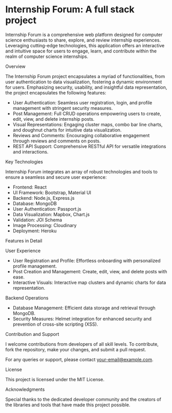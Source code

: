# Internship Forum: A full stack project
Internship Forum is a comprehensive web platform designed for computer science enthusiasts to share, explore, and review internship experiences. Leveraging cutting-edge technologies, this application offers an interactive and intuitive space for users to engage, learn, and contribute within the realm of computer science internships.

Overview

The Internship Forum project encapsulates a myriad of functionalities, from user authentication to data visualization, fostering a dynamic environment for users. Emphasizing security, usability, and insightful data representation, the project encapsulates the following features:

- User Authentication: Seamless user registration, login, and profile management with stringent security measures.
- Post Management: Full CRUD operations empowering users to create, edit, view, and delete internship posts.
- Visual Representations: Engaging cluster maps, combo bar line charts, and doughnut charts for intuitive data visualization.
- Reviews and Comments: Encouraging collaborative engagement through reviews and comments on posts.
- REST API Support: Comprehensive RESTful API for versatile integrations and interactions.

Key Technologies

Internship Forum integrates an array of robust technologies and tools to ensure a seamless and secure user experience:

- Frontend: React
- UI Framework: Bootstrap, Material UI
- Backend: Node.js, Express.js
- Database: MongoDB
- User Authentication: Passport.js
- Data Visualization: Mapbox, Chart.js
- Validation: JOI Schema
- Image Processing: Cloudinary
- Deployment: Heroku

Features in Detail

User Experience
- User Registration and Profile: Effortless onboarding with personalized profile management.
- Post Creation and Management: Create, edit, view, and delete posts with ease.
- Interactive Visuals: Interactive map clusters and dynamic charts for data representation.

Backend Operations
- Database Management: Efficient data storage and retrieval through MongoDB.
- Security Measures: Helmet integration for enhanced security and prevention of cross-site scripting (XSS).

Contribution and Support

I welcome contributions from developers of all skill levels. To contribute, fork the repository, make your changes, and submit a pull request.

For any queries or support, please contact your-email@example.com.

License

This project is licensed under the MIT License.

Acknowledgments

Special thanks to the dedicated developer community and the creators of the libraries and tools that have made this project possible.
